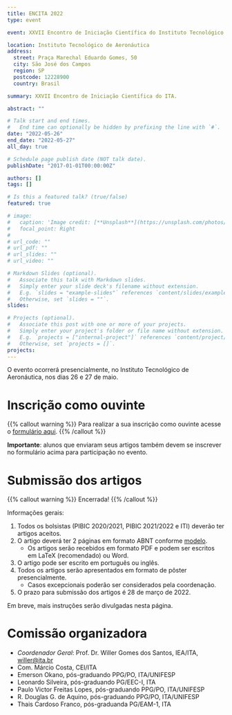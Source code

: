 ```yaml
---
title: ENCITA 2022
type: event

event: XXVII Encontro de Iniciação Científica do Instituto Tecnológico de Aeronáutica

location: Instituto Tecnológico de Aeronáutica
address:
  street: Praça Marechal Eduardo Gomes, 50
  city: São José dos Campos
  region: SP
  postcode: 12228900
  country: Brasil

summary: XXVII Encontro de Iniciação Científica do ITA.

abstract: ""

# Talk start and end times.
#   End time can optionally be hidden by prefixing the line with `#`.
date: "2022-05-26"
end_date: "2022-05-27"
all_day: true

# Schedule page publish date (NOT talk date).
publishDate: "2017-01-01T00:00:00Z"

authors: []
tags: []

# Is this a featured talk? (true/false)
featured: true

# image:
#   caption: 'Image credit: [**Unsplash**](https://unsplash.com/photos/bzdhc5b3Bxs)'
#   focal_point: Right
#
# url_code: ""
# url_pdf: ""
# url_slides: ""
# url_video: ""

# Markdown Slides (optional).
#   Associate this talk with Markdown slides.
#   Simply enter your slide deck's filename without extension.
#   E.g. `slides = "example-slides"` references `content/slides/example-slides.md`.
#   Otherwise, set `slides = ""`.
slides:

# Projects (optional).
#   Associate this post with one or more of your projects.
#   Simply enter your project's folder or file name without extension.
#   E.g. `projects = ["internal-project"]` references `content/project/deep-learning/index.md`.
#   Otherwise, set `projects = []`.
projects:
---
```


O evento ocorrerá presencialmente, no Instituto Tecnológico de Aeronáutica, nos
dias 26 e 27 de maio.


# Inscrição como ouvinte

{{% callout warning %}}
Para realizar a sua inscrição como ouvinte acesse o [formulário aqui](https://docs.google.com/forms/d/e/1FAIpQLSd67TdsTGh0BZP1-F2_4wR_KRVV_DnqQ4sk2YaXhJqqcIom1Q/viewform).
{{% /callout %}}

**Importante**: alunos que enviaram seus artigos também devem se inscrever no formulário acima para participação no evento.

# Submissão dos artigos

{{% callout warning %}}
Encerrada!
{{% /callout %}}

Informações gerais:

1. Todos os bolsistas (PIBIC 2020/2021, PIBIC 2021/2022 e ITI) deverão ter artigos aceitos.
1. O artigo deverá ter 2 páginas em formato ABNT conforme [modelo](/documentos/modelos/artigo-encita-modelo.zip).
    - Os artigos serão recebidos em formato PDF e podem ser escritos em LaTeX (recomendado) ou Word.
1. O artigo pode ser escrito em português ou inglês.
1. Todos os artigos serão apresentados em formato de pôster presencialmente.
    - Casos excepcionais poderão ser considerados pela coordenação.
1. O prazo para submissão dos artigos é 28 de março de 2022.

Em breve, mais instruções serão divulgadas nesta página.

# Comissão organizadora

- *Coordenador Geral*: Prof. Dr. Willer Gomes dos Santos, IEA/ITA, willer@ita.br
- Com. Márcio Costa, CEI/ITA
- Emerson Okano, pós-graduando PPG/PO, ITA/UNIFESP
- Leonardo Silveira, pós-graduando PG/EEC-I, ITA
- Paulo Victor Freitas Lopes, pós-graduando PPG/PO, ITA/UNIFESP
- R. Douglas G. de Aquino, pós-graduando PPG/PO, ITA/UNIFESP
- Thais Cardoso Franco, pós-graduanda PG/EAM-1, ITA
